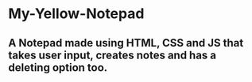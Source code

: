 # My-Yellow-Notepad
## A Notepad made using HTML, CSS and JS that takes user input, creates notes and has a deleting option too.

